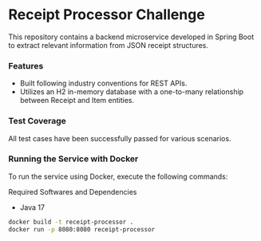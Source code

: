 # Receipt Processor Challenge

This repository contains a backend microservice developed in Spring Boot to extract relevant information from JSON receipt structures.

### Features
- Built following industry conventions for REST APIs.
- Utilizes an H2 in-memory database with a one-to-many relationship between Receipt and Item entities.

### Test Coverage
All test cases have been successfully passed for various scenarios.

### Running the Service with Docker
To run the service using Docker, execute the following commands:

Required Softwares and Dependencies
- Java 17

```sh
docker build -t receipt-processor .
docker run -p 8080:8080 receipt-processor
